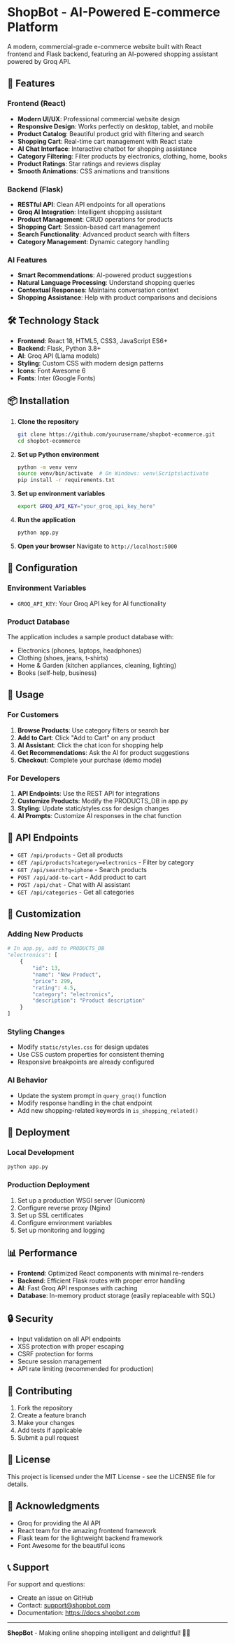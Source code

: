 # ShopBot - AI-Powered E-commerce Platform

A modern, commercial-grade e-commerce website built with React frontend and Flask backend, featuring an AI-powered shopping assistant powered by Groq API.

## 🚀 Features

### Frontend (React)
- **Modern UI/UX**: Professional commercial website design
- **Responsive Design**: Works perfectly on desktop, tablet, and mobile
- **Product Catalog**: Beautiful product grid with filtering and search
- **Shopping Cart**: Real-time cart management with React state
- **AI Chat Interface**: Interactive chatbot for shopping assistance
- **Category Filtering**: Filter products by electronics, clothing, home, books
- **Product Ratings**: Star ratings and reviews display
- **Smooth Animations**: CSS animations and transitions

### Backend (Flask)
- **RESTful API**: Clean API endpoints for all operations
- **Groq AI Integration**: Intelligent shopping assistant
- **Product Management**: CRUD operations for products
- **Shopping Cart**: Session-based cart management
- **Search Functionality**: Advanced product search with filters
- **Category Management**: Dynamic category handling

### AI Features
- **Smart Recommendations**: AI-powered product suggestions
- **Natural Language Processing**: Understand shopping queries
- **Contextual Responses**: Maintains conversation context
- **Shopping Assistance**: Help with product comparisons and decisions

## 🛠️ Technology Stack

- **Frontend**: React 18, HTML5, CSS3, JavaScript ES6+
- **Backend**: Flask, Python 3.8+
- **AI**: Groq API (Llama models)
- **Styling**: Custom CSS with modern design patterns
- **Icons**: Font Awesome 6
- **Fonts**: Inter (Google Fonts)

## 📦 Installation

1. **Clone the repository**
   ```bash
   git clone https://github.com/yourusername/shopbot-ecommerce.git
   cd shopbot-ecommerce
   ```

2. **Set up Python environment**
   ```bash
   python -m venv venv
   source venv/bin/activate  # On Windows: venv\Scripts\activate
   pip install -r requirements.txt
   ```

3. **Set up environment variables**
   ```bash
   export GROQ_API_KEY="your_groq_api_key_here"
   ```

4. **Run the application**
   ```bash
   python app.py
   ```

5. **Open your browser**
   Navigate to `http://localhost:5000`

## 🔧 Configuration

### Environment Variables
- `GROQ_API_KEY`: Your Groq API key for AI functionality

### Product Database
The application includes a sample product database with:
- Electronics (phones, laptops, headphones)
- Clothing (shoes, jeans, t-shirts)
- Home & Garden (kitchen appliances, cleaning, lighting)
- Books (self-help, business)

## 📱 Usage

### For Customers
1. **Browse Products**: Use category filters or search bar
2. **Add to Cart**: Click "Add to Cart" on any product
3. **AI Assistant**: Click the chat icon for shopping help
4. **Get Recommendations**: Ask the AI for product suggestions
5. **Checkout**: Complete your purchase (demo mode)

### For Developers
1. **API Endpoints**: Use the REST API for integrations
2. **Customize Products**: Modify the PRODUCTS_DB in app.py
3. **Styling**: Update static/styles.css for design changes
4. **AI Prompts**: Customize AI responses in the chat function

## 🔌 API Endpoints

- `GET /api/products` - Get all products
- `GET /api/products?category=electronics` - Filter by category
- `GET /api/search?q=iphone` - Search products
- `POST /api/add-to-cart` - Add product to cart
- `POST /api/chat` - Chat with AI assistant
- `GET /api/categories` - Get all categories

## 🎨 Customization

### Adding New Products
```python
# In app.py, add to PRODUCTS_DB
"electronics": [
    {
        "id": 13,
        "name": "New Product",
        "price": 299,
        "rating": 4.5,
        "category": "electronics",
        "description": "Product description"
    }
]
```

### Styling Changes
- Modify `static/styles.css` for design updates
- Use CSS custom properties for consistent theming
- Responsive breakpoints are already configured

### AI Behavior
- Update the system prompt in `query_groq()` function
- Modify response handling in the chat endpoint
- Add new shopping-related keywords in `is_shopping_related()`

## 🚀 Deployment

### Local Development
```bash
python app.py
```

### Production Deployment
1. Set up a production WSGI server (Gunicorn)
2. Configure reverse proxy (Nginx)
3. Set up SSL certificates
4. Configure environment variables
5. Set up monitoring and logging

## 📊 Performance

- **Frontend**: Optimized React components with minimal re-renders
- **Backend**: Efficient Flask routes with proper error handling
- **AI**: Fast Groq API responses with caching
- **Database**: In-memory product storage (easily replaceable with SQL)

## 🔒 Security

- Input validation on all API endpoints
- XSS protection with proper escaping
- CSRF protection for forms
- Secure session management
- API rate limiting (recommended for production)

## 🤝 Contributing

1. Fork the repository
2. Create a feature branch
3. Make your changes
4. Add tests if applicable
5. Submit a pull request

## 📄 License

This project is licensed under the MIT License - see the LICENSE file for details.

## 🙏 Acknowledgments

- Groq for providing the AI API
- React team for the amazing frontend framework
- Flask team for the lightweight backend framework
- Font Awesome for the beautiful icons

## 📞 Support

For support and questions:
- Create an issue on GitHub
- Contact: support@shopbot.com
- Documentation: https://docs.shopbot.com

---

**ShopBot** - Making online shopping intelligent and delightful! 🛒✨


